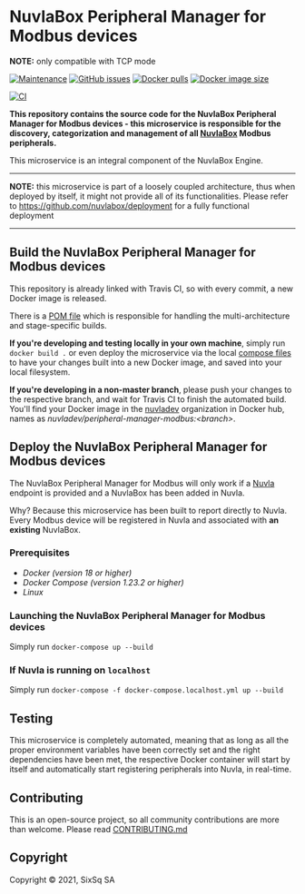 # NuvlaBox Peripheral Manager for Modbus devices

**NOTE:** only compatible with TCP mode 

[![Maintenance](https://img.shields.io/badge/Maintained%3F-yes-green.svg?style=for-the-badge)](https://github.com/nuvlabox/peripheral-manager-modbus/graphs/commit-activity)
[![GitHub issues](https://img.shields.io/github/issues/nuvlabox/peripheral-manager-modbus?style=for-the-badge&logo=github&logoColor=white)](https://GitHub.com/nuvlabox/peripheral-manager-modbus/issues/)
[![Docker pulls](https://img.shields.io/docker/pulls/nuvlabox/peripheral-manager-modbus?style=for-the-badge&logo=Docker&logoColor=white)](https://cloud.docker.com/u/nuvlabox/repository/docker/nuvlabox/peripheral-manager-modbus)
[![Docker image size](https://img.shields.io/docker/image-size/nuvladev/peripheral-manager-modbus/master?logo=docker&logoColor=white&style=for-the-badge)](https://cloud.docker.com/u/nuvlabox/repository/docker/nuvlabox/peripheral-manager-modbus)


[![CI](https://img.shields.io/travis/com/nuvlabox/peripheral-manager-modbus?logo=travis&logoColor=white&style=for-the-badge)](https://travis-ci.com/nuvlabox/peripheral-manager-modbus)


**This repository contains the source code for the NuvlaBox Peripheral Manager for Modbus devices - this microservice is responsible for the discovery, categorization and management of all [NuvlaBox](https://sixsq.com/products-and-services/nuvlabox/overview) Modbus peripherals.**

This microservice is an integral component of the NuvlaBox Engine.


---

**NOTE:** this microservice is part of a loosely coupled architecture, thus when deployed by itself, it might not provide all of its functionalities. Please refer to https://github.com/nuvlabox/deployment for a fully functional deployment

---

## Build the NuvlaBox Peripheral Manager for Modbus devices

This repository is already linked with Travis CI, so with every commit, a new Docker image is released. 

There is a [POM file](pom.xml) which is responsible for handling the multi-architecture and stage-specific builds.

**If you're developing and testing locally in your own machine**, simply run `docker build .` or even deploy the microservice via the local [compose files](docker-compose.yml) to have your changes built into a new Docker image, and saved into your local filesystem.

**If you're developing in a non-master branch**, please push your changes to the respective branch, and wait for Travis CI to finish the automated build. You'll find your Docker image in the [nuvladev](https://hub.docker.com/u/nuvladev) organization in Docker hub, names as _nuvladev/peripheral-manager-modbus:\<branch\>_.

## Deploy the NuvlaBox Peripheral Manager for Modbus devices

The NuvlaBox Peripheral Manager for Modbus will only work if a [Nuvla](https://github.com/nuvla/deployment) endpoint is provided and a NuvlaBox has been added in Nuvla.

Why? Because this microservice has been built to report directly to Nuvla. Every Modbus device will be registered in Nuvla and associated with **an existing** NuvlaBox.

### Prerequisites 

 - *Docker (version 18 or higher)*
 - *Docker Compose (version 1.23.2 or higher)*
 - *Linux*

### Launching the NuvlaBox Peripheral Manager for Modbus devices

Simply run `docker-compose up --build`

### If Nuvla is running on `localhost`

Simply run `docker-compose -f docker-compose.localhost.yml up --build`

## Testing 

This microservice is completely automated, meaning that as long as all the proper environment variables have been correctly set and the right dependencies have been met, the respective Docker container will start by itself and automatically start registering peripherals into Nuvla, in real-time.

## Contributing

This is an open-source project, so all community contributions are more than welcome. Please read [CONTRIBUTING.md](CONTRIBUTING.md)
 
## Copyright

Copyright &copy; 2021, SixSq SA
